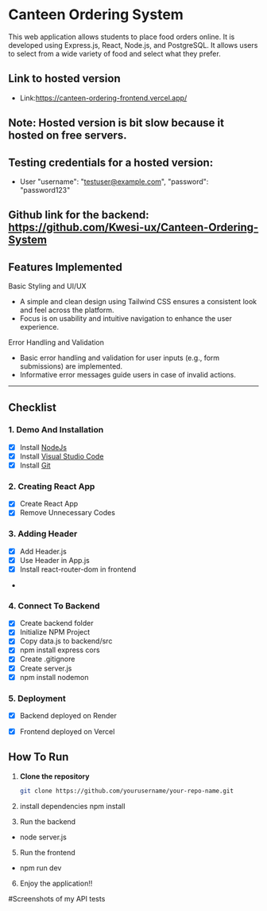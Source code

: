 # Canteen Ordering System

This web application allows students to place food orders online. It is developed using Express.js, React, Node.js, and PostgreSQL. It allows users to select from a wide variety of food and select what they prefer.

## Link to hosted version
- Link:https://canteen-ordering-frontend.vercel.app/

## Note: Hosted version is bit slow because it hosted on free servers.

## Testing credentials for a hosted version:
- User "username": "testuser@example.com", "password": "password123"

## Github link for the backend: https://github.com/Kwesi-ux/Canteen-Ordering-System



## Features Implemented
Basic Styling and UI/UX
- A simple and clean design using Tailwind CSS ensures a consistent look and feel across the platform.
- Focus is on usability and intuitive navigation to enhance the user experience.

Error Handling and Validation
- Basic error handling and validation for user inputs (e.g., form submissions) are implemented.
- Informative error messages guide users in case of invalid actions.

  

---

## Checklist

### 1. Demo And Installation
- [x] Install [NodeJs](https://nodejs.org/en)
- [x] Install [Visual Studio Code](https://code.visualstudio.com)
- [x] Install [Git](https://git-scm.com)

### 2. Creating React App
- [x] Create React App
- [x] Remove Unnecessary Codes

### 3. Adding Header
- [x] Add Header.js
- [x] Use Header in App.js
- [x] Install react-router-dom in frontend
- 



### 4. Connect To Backend
- [x] Create backend folder
- [x] Initialize NPM Project
- [x] Copy data.js to backend/src
- [x] npm install express cors
- [x] Create .gitignore
- [x] Create server.js
- [x] npm install nodemon

### 5. Deployment
- [x] Backend deployed on Render
- [x] Frontend deployed on Vercel
  



## How To Run
1. **Clone the repository**  
   ```bash
   git clone https://github.com/yourusername/your-repo-name.git

2. install dependencies
  npm install


3. Run the backend
 - node server.js

5. Run the frontend
- npm run dev

6. Enjoy the application!!

#Screenshots of my API tests



